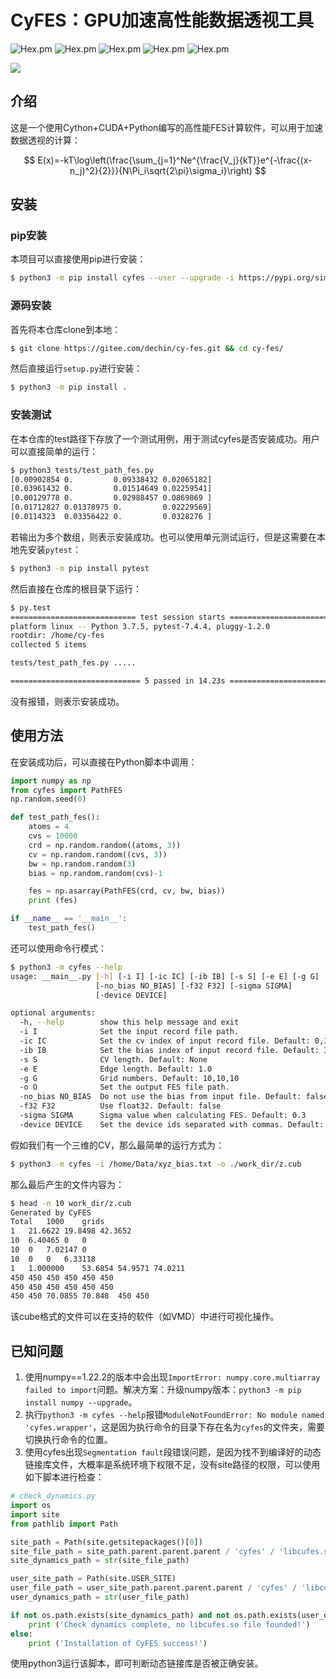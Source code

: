 # CyFES：GPU加速高性能数据透视工具

<img alt="Hex.pm" src="https://img.shields.io/badge/License-MIT-blue">
<img alt="Hex.pm" src="https://img.shields.io/badge/Language-Python-orange">
<img alt="Hex.pm" src="https://img.shields.io/badge/Language-Cython-orange">
<img alt="Hex.pm" src="https://img.shields.io/badge/Language-CUDA_C++-orange">
<img alt="Hex.pm" src="https://img.shields.io/badge/Device-GPU-green">

![](./docs/fes01.png)

## 介绍
这是一个使用Cython+CUDA+Python编写的高性能FES计算软件，可以用于加速数据透视的计算：

$$
E(x)=-kT\log\left(\frac{\sum_{j=1}^Ne^{\frac{V_j}{kT}}e^{-\frac{(x-n_j)^2}{2}}}{N\Pi_i\sqrt{2\pi}\sigma_i}\right)
$$

## 安装
### pip安装
本项目可以直接使用pip进行安装：
```bash
$ python3 -m pip install cyfes --user --upgrade -i https://pypi.org/simple
```

### 源码安装
首先将本仓库clone到本地：
```bash
$ git clone https://gitee.com/dechin/cy-fes.git && cd cy-fes/
```
然后直接运行`setup.py`进行安装：
```bash
$ python3 -m pip install .
```

### 安装测试
在本仓库的test路径下存放了一个测试用例，用于测试cyfes是否安装成功。用户可以直接简单的运行：
```bash
$ python3 tests/test_path_fes.py 
[0.00902854 0.         0.09338432 0.02065182]
[0.03961432 0.         0.01514649 0.02259541]
[0.00129778 0.         0.02988457 0.0869869 ]
[0.01712827 0.01378975 0.         0.02229569]
[0.0114323  0.03356422 0.         0.0328276 ]
```
若输出为多个数组，则表示安装成功。也可以使用单元测试运行，但是这需要在本地先安装`pytest`：
```bash
$ python3 -m pip install pytest
```
然后直接在仓库的根目录下运行：
```bash
$ py.test
============================ test session starts =============================
platform linux -- Python 3.7.5, pytest-7.4.4, pluggy-1.2.0
rootdir: /home/cy-fes
collected 5 items                                                            

tests/test_path_fes.py .....                                           [100%]

============================= 5 passed in 14.23s =============================
```
没有报错，则表示安装成功。

## 使用方法
在安装成功后，可以直接在Python脚本中调用：
```python
import numpy as np
from cyfes import PathFES
np.random.seed(0)

def test_path_fes():
    atoms = 4
    cvs = 10000
    crd = np.random.random((atoms, 3))
    cv = np.random.random((cvs, 3))
    bw = np.random.random(3)
    bias = np.random.random(cvs)-1

    fes = np.asarray(PathFES(crd, cv, bw, bias))
    print (fes)

if __name__ == '__main__':
    test_path_fes()
```

还可以使用命令行模式：
```bash
$ python3 -m cyfes --help
usage: __main__.py [-h] [-i I] [-ic IC] [-ib IB] [-s S] [-e E] [-g G] [-o O]
                   [-no_bias NO_BIAS] [-f32 F32] [-sigma SIGMA]
                   [-device DEVICE]

optional arguments:
  -h, --help        show this help message and exit
  -i I              Set the input record file path.
  -ic IC            Set the cv index of input record file. Default: 0,1,2
  -ib IB            Set the bias index of input record file. Default: 3
  -s S              CV length. Default: None
  -e E              Edge length. Default: 1.0
  -g G              Grid numbers. Default: 10,10,10
  -o O              Set the output FES file path.
  -no_bias NO_BIAS  Do not use the bias from input file. Default: false
  -f32 F32          Use float32. Default: false
  -sigma SIGMA      Sigma value when calculating FES. Default: 0.3
  -device DEVICE    Set the device ids separated with commas. Default: 0
```
假如我们有一个三维的CV，那么最简单的运行方式为：
```bash
$ python3 -m cyfes -i /home/Data/xyz_bias.txt -o ./work_dir/z.cub
```
那么最后产生的文件内容为：
```bash
$ head -n 10 work_dir/z.cub
Generated by CyFES
Total	1000	grids
1	21.6622	19.8498	42.3652
10	6.40465	0	0
10	0	7.02147	0
10	0	0	6.33118
1	1.000000	53.6854	54.9571	74.0211
450	450	450	450	450	450	
450	450	450	450	450	450	
450	450	70.0855	70.848	450	450	
```
该cube格式的文件可以在支持的软件（如VMD）中进行可视化操作。

## 已知问题
1. 使用numpy==1.22.2的版本中会出现`ImportError: numpy.core.multiarray failed to import`问题。解决方案：升级numpy版本：`python3 -m pip install numpy --upgrade`。
2. 执行`python3 -m cyfes --help`报错`ModuleNotFoundError: No module named 'cyfes.wrapper'`，这是因为执行命令的目录下存在名为`cyfes`的文件夹，需要切换执行命令的位置。
3. 使用cyfes出现`Segmentation fault`段错误问题，是因为找不到编译好的动态链接库文件，大概率是系统环境下权限不足，没有site路径的权限，可以使用如下脚本进行检查：
```python
# check_dynamics.py
import os
import site
from pathlib import Path

site_path = Path(site.getsitepackages()[0])
site_file_path = site_path.parent.parent.parent / 'cyfes' / 'libcufes.so'
site_dynamics_path = str(site_file_path)

user_site_path = Path(site.USER_SITE)
user_file_path = user_site_path.parent.parent.parent / 'cyfes' / 'libcufes.so'
user_dynamics_path = str(user_file_path)

if not os.path.exists(site_dynamics_path) and not os.path.exists(user_dynamics_path):
    print ('Check dynamics complete, no libcufes.so file founded!')
else:
    print ('Installation of CyFES success!')
```
使用python3运行该脚本，即可判断动态链接库是否被正确安装。
